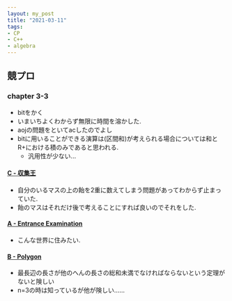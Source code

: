 ```yaml
---
layout: my_post
title: "2021-03-11"
tags:
- CP
- C++ 
- algebra
---
```

## 競プロ
### chapter 3-3
- bitをかく
- いまいちよくわからず無限に時間を溶かした.
- aojの問題をといてacしたのでよし
- bitに用いることができる演算は(区間和)が考えられる場合については和とR+における積のみであると思われる.
  - 汎用性が少ない...

#### [C - 収集王](https://atcoder.jp/contests/abc023/tasks/abc023_c)
- 自分のいるマスの上の飴を2重に数えてしまう問題があってわからず止まっていた.
- 飴のマスはそれだけ後で考えることにすれば良いのでそれをした.

#### [A - Entrance Examination](https://atcoder.jp/contests/abc117/tasks/abc117_a)
- こんな世界に住みたい.

#### [B - Polygon](https://atcoder.jp/contests/abc117/tasks/abc117_b)
- 最長辺の長さが他のへんの長さの総和未満でなければならないという定理がないと険しい
- n=3の時は知っているが他が険しい......

